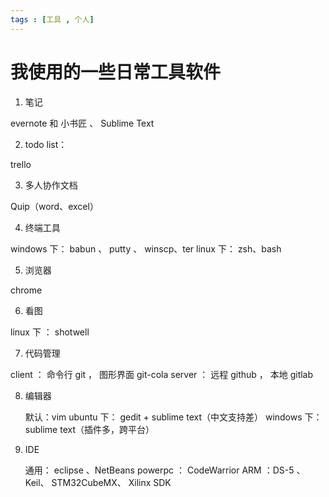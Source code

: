 ```yaml
---
tags : [工具 , 个人]
---
```


我使用的一些日常工具软件
====

1. 笔记 
  
  evernote 和 小书匠 、 Sublime Text
  
2. todo list：

  trello
  
3. 多人协作文档
  
  Quip（word、excel）
  
4. 终端工具
  
  windows 下： babun 、 putty 、 winscp、ter
  linux 下： zsh、bash
  
5. 浏览器
 
  chrome
  
6. 看图

  linux 下 ： shotwell
  
7. 代码管理
 
  client ： 命令行 git ， 图形界面 git-cola
  server ： 远程 github ， 本地 gitlab
  
8. 编辑器
    
    默认：vim
    ubuntu 下： gedit + sublime text（中文支持差）
    windows 下： sublime text（插件多，跨平台）
    
9. IDE

    通用： eclipse 、NetBeans
    powerpc ： CodeWarrior
    ARM ：DS-5 、 Keil、 STM32CubeMX、 Xilinx SDK
    
  

